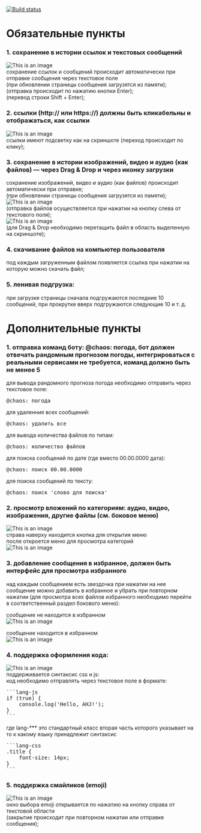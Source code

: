 [![Build status](https://ci.appveyor.com/api/projects/status/jk4at5i3s7y361di?svg=true)](https://ci.appveyor.com/project/AnastasiaCymbalyuk77753/ahj-diplom-front)

# Обязательные пункты

### 1. сохранение в истории ссылок и текстовых сообщений

![This is an image](/src/screen/text.png)  
сохранение ссылок и сообщений происходит автоматически при отправке сообщения через текстовое поле  
(при обновлении страницы сообщения загрузятся из памяти);  
(отправка происходит по нажатию кнопки Enter);  
(перевод строки Shift + Enter);

### 2. ссылки (http:// или https://) должны быть кликабельны и отображаться, как ссылки

![This is an image](/src/screen/link.png)  
ссылки имеют подсветку как на скриншоте (переход происходит по клику);

### 3. сохранение в истории изображений, видео и аудио (как файлов) — через Drag & Drop и через иконку загрузки

сохранение изображений, видео и аудио (как файлов) происходит автоматически при отправке;  
(при обновлении страницы сообщения загрузятся из памяти);  
![This is an image](/src/screen/fileLoad.png)  
(отправка файлов осуществляется при нажатии на кнопку слева от текстового поля);  
![This is an image](/src/screen/dnd.png)  
(для Drag & Drop необходимо перетащить файл в область выделенную на скриншоте);

### 4. скачивание файлов на компьютер пользователя
под каждым загруженным файлом появляется ссылка при нажатии на которую можно скачать файл;

### 5. ленивая подгрузка:
при загрузке страницы сначала подгружаются последние 10 сообщений, при прокрутке вверх подгружаются следующие 10 и т. д.

# Дополнительные пункты

### 1. отправка команд боту: @chaos: погода, бот должен отвечать рандомным прогнозом погоды, интегрироваться с реальными сервисами не требуется, команд должно быть не менее 5

для вывода рандомного прогноза погода необходимо отправить через текстовое поле:
<pre>
@chaos: погода
</pre>  

для удаленния всех сообщений:
<pre>
@chaos: удалить все
</pre>  


для вывода количества файлов по типам:
<pre>
@chaos: количество файлов
</pre>  


для поиска сообщений по дате (где вместо 00.00.0000 дата):
<pre>
@chaos: поиск 00.00.0000
</pre>  


для поиска сообщений по тексту:
<pre>
@chaos: поиск 'слово для поиска'
</pre>  

### 2. просмотр вложений по категориям: аудио, видео, изображения, другие файлы (см. боковое меню)

![This is an image](/src/screen/menuBtn.png)  
справа наверху находится кнопка для открытия меню  
после откроется меню для просмотра категорий  
![This is an image](/src/screen/menu.png)

### 3. добавление сообщения в избранное, должен быть интерфейс для просмотра избранного

над каждым сообщением есть звездочка при нажатии на нее сообщение можно добавить в избранное и убрать при повторном нажатии (для просмотра всех файлов избранного необходимо перейти в соответственный раздел бокового меню):  

сообщение не находится в избранном  
![This is an image](/src/screen/favStarFalse.png)  
  
сообщение находится в избранном  
![This is an image](/src/screen/favStarTrue.png)  

### 4. поддержка оформления кода:

![This is an image](/src/screen/code.png)  
поддерживается синтаксис css и js:  
код необходимо отправлять через текстовое поле в формате:  

<pre>
```lang-js  
if (true) {  
    console.log('Hello, AHJ!');  
}  
```  
</pre>

где lang-*** это стандартный класс вторая часть которого указывает на то к какому языку принадлежит синтаксис  

<pre>
```lang-css  
.title {  
    font-size: 14px;  
}  
```
</pre>

### 5. поддержка смайликов (emoji)

![This is an image](/src/screen/emoji.png)  
окно выбора emoji открывается по нажатию на кнопку справа от текстовой области  
(закрытие происходит при повторном нажатии или отправке сообщения);